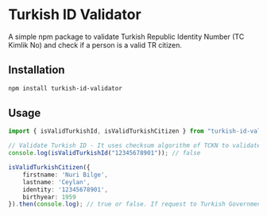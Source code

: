 # Turkish ID Validator

A simple npm package to validate Turkish Republic Identity Number (TC Kimlik No) and check if a person is a valid TR citizen.

## Installation

```bash
npm install turkish-id-validator
```

## Usage

```ts
import { isValidTurkishId, isValidTurkishCitizen } from "turkish-id-validator";

// Validate Turkish ID - It uses checksum algorithm of TCKN to validate
console.log(isValidTurkishId("12345678901")); // false

isValidTurkishCitizen({
    firstname: 'Nuri Bilge', 
    lastname: 'Ceylan', 
    identity: '12345678901', 
    birthyear: 1959
}).then(console.log); // true or false. If request to Turkish Government API fails, it will throw an error.

```
